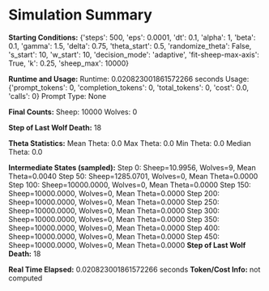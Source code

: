 # Simulation Summary

**Starting Conditions:**
{'steps': 500, 'eps': 0.0001, 'dt': 0.1, 'alpha': 1, 'beta': 0.1, 'gamma': 1.5, 'delta': 0.75, 'theta_start': 0.5, 'randomize_theta': False, 's_start': 10, 'w_start': 10, 'decision_mode': 'adaptive', 'fit-sheep-max-axis': True, 'k': 0.25, 'sheep_max': 10000}

**Runtime and Usage:**
Runtime: 0.020823001861572266 seconds
Usage: {'prompt_tokens': 0, 'completion_tokens': 0, 'total_tokens': 0, 'cost': 0.0, 'calls': 0}
Prompt Type: None

**Final Counts:**
Sheep: 10000
Wolves: 0

**Step of Last Wolf Death:**
18

**Theta Statistics:**
Mean Theta: 0.0
Max Theta: 0.0
Min Theta: 0.0
Median Theta: 0.0

**Intermediate States (sampled):**
Step 0: Sheep=10.9956, Wolves=9, Mean Theta=0.0040
Step 50: Sheep=1285.0701, Wolves=0, Mean Theta=0.0000
Step 100: Sheep=10000.0000, Wolves=0, Mean Theta=0.0000
Step 150: Sheep=10000.0000, Wolves=0, Mean Theta=0.0000
Step 200: Sheep=10000.0000, Wolves=0, Mean Theta=0.0000
Step 250: Sheep=10000.0000, Wolves=0, Mean Theta=0.0000
Step 300: Sheep=10000.0000, Wolves=0, Mean Theta=0.0000
Step 350: Sheep=10000.0000, Wolves=0, Mean Theta=0.0000
Step 400: Sheep=10000.0000, Wolves=0, Mean Theta=0.0000
Step 450: Sheep=10000.0000, Wolves=0, Mean Theta=0.0000
**Step of Last Wolf Death:** 18

**Real Time Elapsed:** 0.020823001861572266 seconds
**Token/Cost Info:** not computed
